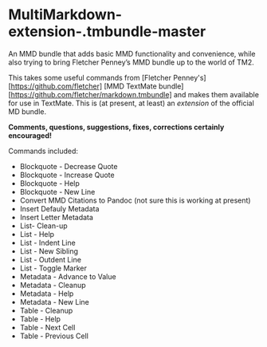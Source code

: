 # MultiMarkdown-extension-.tmbundle-master

An MMD bundle that adds basic MMD functionality and convenience, while also trying to bring Fletcher Penney’s MMD bundle up to the world of TM2.

This takes some useful commands from [Fletcher Penney's][https://github.com/fletcher] [MMD TextMate bundle][https://github.com/fletcher/markdown.tmbundle] and makes them available for use in TextMate. This is (at present, at least) an *extension* of the official MD bundle.

**Comments, questions, suggestions, fixes, corrections certainly encouraged!**

Commands included:

* Blockquote - Decrease Quote
* Blockquote - Increase Quote
* Blockquote - Help
* Blockquote - New Line
* Convert MMD Citations to Pandoc (not sure this is working at present)
* Insert Defauly Metadata
* Insert Letter Metadata
* List- Clean-up
* List - Help
* List - Indent Line
* List - New Sibling
* List - Outdent Line
* List - Toggle Marker
* Metadata - Advance to Value
* Metadata - Cleanup
* Metadata - Help
* Metadata - New Line
* Table - Cleanup
* Table - Help
* Table - Next Cell
* Table - Previous Cell
